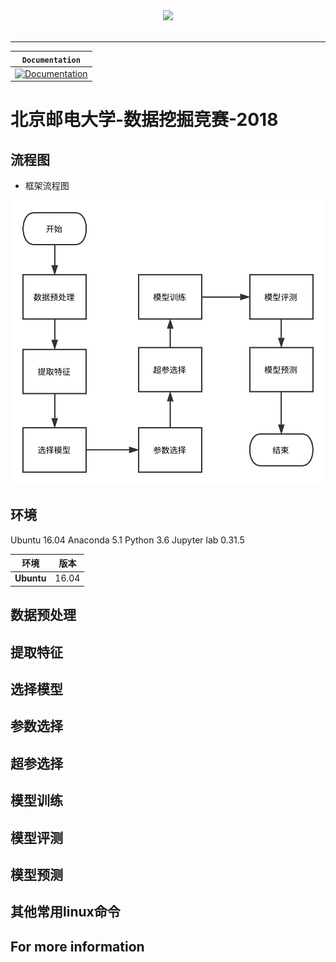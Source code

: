 <div align="center">
  <img src="https://www.tensorflow.org/images/tf_logo_transp.png"><br><br>
</div>

-----------------


| **`Documentation`** |
|-----------------|
| [![Documentation](https://img.shields.io/badge/api-reference-blue.svg)](https://www.bipt.edu.cn/) |


# 北京邮电大学-数据挖掘竞赛-2018
## 流程图

- 框架流程图

![流程图](picture/流程图.svg)

## 环境
Ubuntu 16.04
Anaconda 5.1
Python 3.6
Jupyter lab 0.31.5

| 环境      | 版本 |
| ---    | ---    |
| **Ubuntu**   | 16.04 | 

## 数据预处理


## 提取特征
## 选择模型
## 参数选择
## 超参选择
## 模型训练
## 模型评测
## 模型预测
## 其他常用linux命令
## For more information